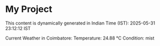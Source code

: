 # My Project

This content is dynamically generated in Indian Time (IST): 2025-05-31 23:12:12 IST


Current Weather in Coimbatore:
Temperature: 24.88 °C
Condition: mist
